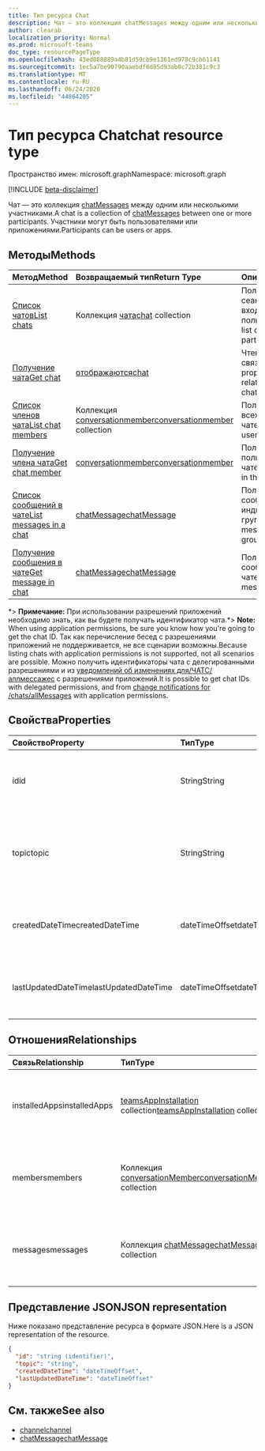 ```yaml
---
title: Тип ресурса Chat
description: Чат — это коллекция chatMessages между одним или несколькими участниками.
author: clearab
localization_priority: Normal
ms.prod: microsoft-teams
doc_type: resourcePageType
ms.openlocfilehash: 43ed088889a4b81d59cb9e1361ed978c9cb61141
ms.sourcegitcommit: 1ec5a7be90790aaebdf6d85d93ab0c72b381c9c3
ms.translationtype: MT
ms.contentlocale: ru-RU
ms.lasthandoff: 06/24/2020
ms.locfileid: "44864205"
---
```

# <a name="chat-resource-type"></a><span data-ttu-id="fb484-103">Тип ресурса Chat</span><span class="sxs-lookup"><span data-stu-id="fb484-103">chat resource type</span></span>

<span data-ttu-id="fb484-104">Пространство имен: microsoft.graph</span><span class="sxs-lookup"><span data-stu-id="fb484-104">Namespace: microsoft.graph</span></span>

[!INCLUDE [beta-disclaimer](../../includes/beta-disclaimer.md)]

<span data-ttu-id="fb484-105">Чат — это коллекция [chatMessages](chatmessage.md) между одним или несколькими участниками.</span><span class="sxs-lookup"><span data-stu-id="fb484-105">A chat is a collection of [chatMessages](chatmessage.md) between one or more participants.</span></span> <span data-ttu-id="fb484-106">Участники могут быть пользователями или приложениями.</span><span class="sxs-lookup"><span data-stu-id="fb484-106">Participants can be users or apps.</span></span>

## <a name="methods"></a><span data-ttu-id="fb484-107">Методы</span><span class="sxs-lookup"><span data-stu-id="fb484-107">Methods</span></span>

|  <span data-ttu-id="fb484-108">Метод</span><span class="sxs-lookup"><span data-stu-id="fb484-108">Method</span></span>       |  <span data-ttu-id="fb484-109">Возвращаемый тип</span><span class="sxs-lookup"><span data-stu-id="fb484-109">Return Type</span></span>  | <span data-ttu-id="fb484-110">Описание</span><span class="sxs-lookup"><span data-stu-id="fb484-110">Description</span></span>| <span data-ttu-id="fb484-111">Разрешения</span><span class="sxs-lookup"><span data-stu-id="fb484-111">Permissions</span></span> |
|:---------------|:--------|:----------|-----------|
|[<span data-ttu-id="fb484-112">Список чатов</span><span class="sxs-lookup"><span data-stu-id="fb484-112">List chats</span></span>](../api/chat-list.md) | <span data-ttu-id="fb484-113">Коллекция [чата](channel.md)</span><span class="sxs-lookup"><span data-stu-id="fb484-113">[chat](channel.md) collection</span></span> | <span data-ttu-id="fb484-114">Получение списка сеансов, в которые входит пользователь.</span><span class="sxs-lookup"><span data-stu-id="fb484-114">Get the list of chats a user is part of.</span></span>| <span data-ttu-id="fb484-115">**Только делегированные**</span><span class="sxs-lookup"><span data-stu-id="fb484-115">**Delegated only**</span></span> |
|[<span data-ttu-id="fb484-116">Получение чата</span><span class="sxs-lookup"><span data-stu-id="fb484-116">Get chat</span></span>](../api/chat-get.md) | [<span data-ttu-id="fb484-117">отображаются</span><span class="sxs-lookup"><span data-stu-id="fb484-117">chat</span></span>](channel.md) | <span data-ttu-id="fb484-118">Чтение свойств и связей чата.</span><span class="sxs-lookup"><span data-stu-id="fb484-118">Read properties and relationships of the chat.</span></span>| <span data-ttu-id="fb484-119">**Только делегированные**</span><span class="sxs-lookup"><span data-stu-id="fb484-119">**Delegated only**</span></span> |
|[<span data-ttu-id="fb484-120">Список членов чата</span><span class="sxs-lookup"><span data-stu-id="fb484-120">List chat members</span></span>](../api/conversationmember-list.md) | <span data-ttu-id="fb484-121">Коллекция [conversationmember](conversationmember.md)</span><span class="sxs-lookup"><span data-stu-id="fb484-121">[conversationmember](conversationmember.md) collection</span></span> | <span data-ttu-id="fb484-122">Получение списка всех пользователей в чате.</span><span class="sxs-lookup"><span data-stu-id="fb484-122">Get the list of all users in the chat.</span></span>| <span data-ttu-id="fb484-123">Делегирование и приложение \*</span><span class="sxs-lookup"><span data-stu-id="fb484-123">Delegated and application\*</span></span> |
|[<span data-ttu-id="fb484-124">Получение члена чата</span><span class="sxs-lookup"><span data-stu-id="fb484-124">Get chat member</span></span>](../api/conversationmember-get.md) | [<span data-ttu-id="fb484-125">conversationmember</span><span class="sxs-lookup"><span data-stu-id="fb484-125">conversationmember</span></span>](conversationmember.md) | <span data-ttu-id="fb484-126">Получение одного пользователя в чате.</span><span class="sxs-lookup"><span data-stu-id="fb484-126">Get a single user in the chat.</span></span>| <span data-ttu-id="fb484-127">Делегирование и приложение \*</span><span class="sxs-lookup"><span data-stu-id="fb484-127">Delegated and application\*</span></span> |
|[<span data-ttu-id="fb484-128">Список сообщений в чате</span><span class="sxs-lookup"><span data-stu-id="fb484-128">List messages in a chat</span></span>](../api/chatmessage-list.md)  | [<span data-ttu-id="fb484-129">chatMessage</span><span class="sxs-lookup"><span data-stu-id="fb484-129">chatMessage</span></span>](../resources/chatmessage.md) | <span data-ttu-id="fb484-130">Получение сообщений в индивидуальном или групповом чате.</span><span class="sxs-lookup"><span data-stu-id="fb484-130">Get messages in a 1:1 or group chat.</span></span> | <span data-ttu-id="fb484-131">Делегирование и приложение \*</span><span class="sxs-lookup"><span data-stu-id="fb484-131">Delegated and application\*</span></span> |
|[<span data-ttu-id="fb484-132">Получение сообщения в чате</span><span class="sxs-lookup"><span data-stu-id="fb484-132">Get message in chat</span></span>](../api/chatmessage-get.md)  | [<span data-ttu-id="fb484-133">chatMessage</span><span class="sxs-lookup"><span data-stu-id="fb484-133">chatMessage</span></span>](../resources/chatmessage.md) | <span data-ttu-id="fb484-134">Получение одного сообщения в чате.</span><span class="sxs-lookup"><span data-stu-id="fb484-134">Get a single message in a chat.</span></span> | <span data-ttu-id="fb484-135">Делегирование и приложение \*</span><span class="sxs-lookup"><span data-stu-id="fb484-135">Delegated and application\*</span></span> |

<span data-ttu-id="fb484-136">\*> **Примечание:** При использовании разрешений приложений необходимо знать, как вы будете получать идентификатор чата.</span><span class="sxs-lookup"><span data-stu-id="fb484-136">\*> **Note:** When using application permissions, be sure you know how you're going to get the chat ID.</span></span> <span data-ttu-id="fb484-137">Так как перечисление бесед с разрешениями приложений не поддерживается, не все сценарии возможны.</span><span class="sxs-lookup"><span data-stu-id="fb484-137">Because listing chats with application permissions is not supported, not all scenarios are possible.</span></span> <span data-ttu-id="fb484-138">Можно получить идентификаторы чата с делегированными разрешениями и из [уведомлений об изменениях для/ЧАТС/аллмессажес](../api/subscription-post-subscriptions.md) с разрешениями приложений.</span><span class="sxs-lookup"><span data-stu-id="fb484-138">It is possible to get chat IDs with delegated permissions, and from [change notifications for /chats/allMessages](../api/subscription-post-subscriptions.md) with application permissions.</span></span>

## <a name="properties"></a><span data-ttu-id="fb484-139">Свойства</span><span class="sxs-lookup"><span data-stu-id="fb484-139">Properties</span></span>

| <span data-ttu-id="fb484-140">Свойство</span><span class="sxs-lookup"><span data-stu-id="fb484-140">Property</span></span>   | <span data-ttu-id="fb484-141">Тип</span><span class="sxs-lookup"><span data-stu-id="fb484-141">Type</span></span> |<span data-ttu-id="fb484-142">Описание</span><span class="sxs-lookup"><span data-stu-id="fb484-142">Description</span></span>|
|:---------------|:--------|:----------|
| <span data-ttu-id="fb484-143">id</span><span class="sxs-lookup"><span data-stu-id="fb484-143">id</span></span>| <span data-ttu-id="fb484-144">String</span><span class="sxs-lookup"><span data-stu-id="fb484-144">String</span></span>| <span data-ttu-id="fb484-145">Уникальный идентификатор чата.</span><span class="sxs-lookup"><span data-stu-id="fb484-145">The chat's unique identifier.</span></span> <span data-ttu-id="fb484-146">Только для чтения.</span><span class="sxs-lookup"><span data-stu-id="fb484-146">Read-only.</span></span>|
| <span data-ttu-id="fb484-147">topic</span><span class="sxs-lookup"><span data-stu-id="fb484-147">topic</span></span>| <span data-ttu-id="fb484-148">String</span><span class="sxs-lookup"><span data-stu-id="fb484-148">String</span></span>|  <span data-ttu-id="fb484-149">Необязательно Тема или тема чата.</span><span class="sxs-lookup"><span data-stu-id="fb484-149">(Optional) Subject or topic for the chat.</span></span> <span data-ttu-id="fb484-150">Доступно только для чатов групп.</span><span class="sxs-lookup"><span data-stu-id="fb484-150">Only available for group chats.</span></span>|
| <span data-ttu-id="fb484-151">createdDateTime</span><span class="sxs-lookup"><span data-stu-id="fb484-151">createdDateTime</span></span>| <span data-ttu-id="fb484-152">dateTimeOffset</span><span class="sxs-lookup"><span data-stu-id="fb484-152">dateTimeOffset</span></span>|  <span data-ttu-id="fb484-153">Дата и время создания чата.</span><span class="sxs-lookup"><span data-stu-id="fb484-153">Date and time at which the chat was created.</span></span> <span data-ttu-id="fb484-154">Только для чтения.</span><span class="sxs-lookup"><span data-stu-id="fb484-154">Read-only.</span></span>|
| <span data-ttu-id="fb484-155">lastUpdatedDateTime</span><span class="sxs-lookup"><span data-stu-id="fb484-155">lastUpdatedDateTime</span></span>| <span data-ttu-id="fb484-156">dateTimeOffset</span><span class="sxs-lookup"><span data-stu-id="fb484-156">dateTimeOffset</span></span>|  <span data-ttu-id="fb484-157">Дата и время обновления чата.</span><span class="sxs-lookup"><span data-stu-id="fb484-157">Date and time at which the chat was updated.</span></span> <span data-ttu-id="fb484-158">Только для чтения.</span><span class="sxs-lookup"><span data-stu-id="fb484-158">Read-only.</span></span>|

## <a name="relationships"></a><span data-ttu-id="fb484-159">Отношения</span><span class="sxs-lookup"><span data-stu-id="fb484-159">Relationships</span></span>

| <span data-ttu-id="fb484-160">Связь</span><span class="sxs-lookup"><span data-stu-id="fb484-160">Relationship</span></span> | <span data-ttu-id="fb484-161">Тип</span><span class="sxs-lookup"><span data-stu-id="fb484-161">Type</span></span> |<span data-ttu-id="fb484-162">Описание</span><span class="sxs-lookup"><span data-stu-id="fb484-162">Description</span></span>|
|:---------------|:--------|:----------|
| <span data-ttu-id="fb484-163">installedApps</span><span class="sxs-lookup"><span data-stu-id="fb484-163">installedApps</span></span> | <span data-ttu-id="fb484-164">[teamsAppInstallation](teamsappinstallation.md) collection</span><span class="sxs-lookup"><span data-stu-id="fb484-164">[teamsAppInstallation](teamsappinstallation.md) collection</span></span> | <span data-ttu-id="fb484-165">Коллекция всех приложений в чате.</span><span class="sxs-lookup"><span data-stu-id="fb484-165">A collection of all the apps in the chat.</span></span> <span data-ttu-id="fb484-166">Допускается значение null.</span><span class="sxs-lookup"><span data-stu-id="fb484-166">Nullable.</span></span> |
| <span data-ttu-id="fb484-167">members</span><span class="sxs-lookup"><span data-stu-id="fb484-167">members</span></span> | <span data-ttu-id="fb484-168">Коллекция [conversationMember](conversationmember.md)</span><span class="sxs-lookup"><span data-stu-id="fb484-168">[conversationMember](conversationmember.md) collection</span></span> | <span data-ttu-id="fb484-169">Коллекция всех людей в чате.</span><span class="sxs-lookup"><span data-stu-id="fb484-169">A collection of all people in the chat.</span></span> <span data-ttu-id="fb484-170">Допускается значение null.</span><span class="sxs-lookup"><span data-stu-id="fb484-170">Nullable.</span></span> |
| <span data-ttu-id="fb484-171">messages</span><span class="sxs-lookup"><span data-stu-id="fb484-171">messages</span></span> | <span data-ttu-id="fb484-172">Коллекция [chatMessage](chatmessage.md)</span><span class="sxs-lookup"><span data-stu-id="fb484-172">[chatMessage](chatmessage.md) collection</span></span> | <span data-ttu-id="fb484-173">Коллекция всех сообщений в чате.</span><span class="sxs-lookup"><span data-stu-id="fb484-173">A collection of all the messages in the chat.</span></span> <span data-ttu-id="fb484-174">Допускается значение NULL.</span><span class="sxs-lookup"><span data-stu-id="fb484-174">Nullable.</span></span> |

## <a name="json-representation"></a><span data-ttu-id="fb484-175">Представление JSON</span><span class="sxs-lookup"><span data-stu-id="fb484-175">JSON representation</span></span>

<span data-ttu-id="fb484-176">Ниже показано представление ресурса в формате JSON.</span><span class="sxs-lookup"><span data-stu-id="fb484-176">Here is a JSON representation of the resource.</span></span>

<!-- {
  "blockType": "resource",
  "keyProperty": "id",
  "@odata.type": "microsoft.graph.chat"
}-->

```json
{
  "id": "string (identifier)",
  "topic": "string",
  "createdDateTime": "dateTimeOffset",
  "lastUpdatedDateTime": "dateTimeOffset"
}

```

## <a name="see-also"></a><span data-ttu-id="fb484-177">См. также</span><span class="sxs-lookup"><span data-stu-id="fb484-177">See also</span></span>

- [<span data-ttu-id="fb484-178">channel</span><span class="sxs-lookup"><span data-stu-id="fb484-178">channel</span></span>](channel.md)
- [<span data-ttu-id="fb484-179">chatMessage</span><span class="sxs-lookup"><span data-stu-id="fb484-179">chatMessage</span></span>](chatmessage.md)

<!-- uuid: 8fcb5dbc-d5aa-4681-8e31-b001d5168d79
2015-10-25 14:57:30 UTC -->
<!--
{
  "type": "#page.annotation",
  "description": "chat resource",
  "keywords": "",
  "section": "documentation",
  "tocPath": ""
}
-->
